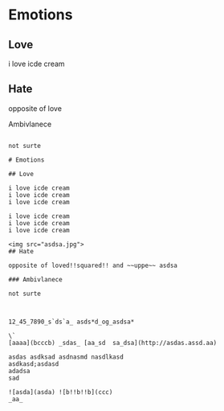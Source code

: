 Emotions
====

Love
----

i love icde cream

Hate
----

opposite of love

Ambivlanece
~~~~~~~~~~~

not surte

# Emotions

## Love

i love icde cream
i love icde cream
i love icde cream

i love icde cream
i love icde cream
i love icde cream 

<img src="asdsa.jpg"> 
## Hate

opposite of loved!!squared!! and ~~uppe~~ asdsa

### Ambivlanece

not surte



12_45_7890_s`ds`a_ asds*d_og_asdsa*

\`
[aaaa](bcccb) _sdas_ [aa_sd  sa_dsa](http://asdas.assd.aa)

asdas asdksad asdnasmd nasdlkasd
asdkasd;asdasd
adadsa
sad

![asda](asda) ![b!!b!!b](ccc)
_aa_